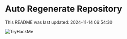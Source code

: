 # Auto Regenerate Repository

This README was last updated: 2024-11-14 06:54:30

 ![TryHackMe](https://tryhackme.com/badge/533634)